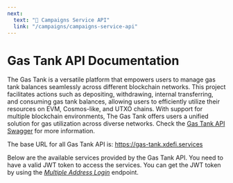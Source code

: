 ```yaml
---
next:
  text: "🔹 Campaigns Service API"
  link: "/campaigns/campaigns-service-api"
---
```


# Gas Tank API Documentation

The Gas Tank is a versatile platform that empowers users to manage gas tank balances seamlessly across different blockchain networks. This project facilitates actions such as depositing, withdrawing, internal transferring, and consuming gas tank balances, allowing users to efficiently utilize their resources on EVM, Cosmos-like, and UTXO chains. With support for multiple blockchain environments, The Gas Tank offers users a unified solution for gas utilization across diverse networks. Check the [Gas Tank API Swagger](https://gas-tank.xdefi.services/docs/) for more information.

The base URL for all Gas Tank API is: https://gas-tank.xdefi.services

Below are the available services provided by the Gas Tank API. You need to have a valid JWT token to access the services. You can get the JWT token by using the _[Multiple Address Login](#multiple-address-login)_ endpoint.

<!--@include: ./authentication-services.md-->

<!--@include: ./messages-service.md-->

<!--@include: ./chains-services.md-->

<!--@include: ./balance-services.md-->

<!--@include: ./gas-fee.md-->

<!--@include: ./other-services.md-->
